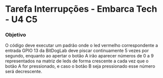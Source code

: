 # Tarefa Interrupções - Embarca Tech - U4 C5

### Objetivo
O código deve executar um padrão onde o led vermelho correspondente a entrada GPIO 13 da BitDogLab deve piscar continuamente 5 vezes por segundo, enquanto ao apertar o botão A irão aparecer números de 0 a 9 representados na matriz de leds de forma crescente a cada vez que o botão A for pressionado, e caso o botão B seja pressionado esse número será decrescente.

